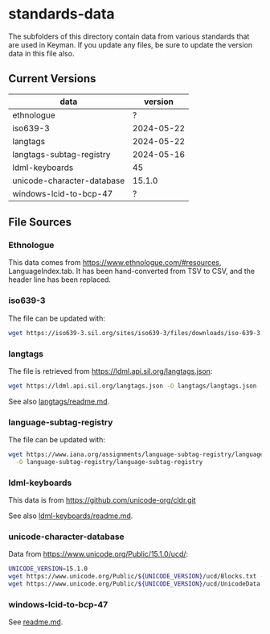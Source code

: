# standards-data

The subfolders of this directory contain data from various standards
that are used in Keyman. If you update any files, be sure to update
the version data in this file also.

## Current Versions

| data                       | version     |
|----------------------------|-------------|
| ethnologue                 | ?           |
| iso639-3                   | 2024-05-22  |
| langtags                   | 2024-05-22  |
| langtags-subtag-registry   | 2024-05-16  |
| ldml-keyboards             | 45          |
| unicode-character-database | 15.1.0      |
| windows-lcid-to-bcp-47     | ?           |

## File Sources

### Ethnologue

This data comes from https://www.ethnologue.com/#resources, LanguageIndex.tab. It has been hand-converted from TSV to CSV, and the header line has been replaced.


### iso639-3

The file can be updated with:

```bash
wget https://iso639-3.sil.org/sites/iso639-3/files/downloads/iso-639-3.tab -O iso639-3/iso639-3.tab
```

### langtags

The file is retrieved from <https://ldml.api.sil.org/langtags.json>:

```bash
wget https://ldml.api.sil.org/langtags.json -O langtags/langtags.json
```

See also [langtags/readme.md](langtags/readme.md).

### language-subtag-registry

The file can be updated with:

```bash
wget https://www.iana.org/assignments/language-subtag-registry/language-subtag-registry \
  -O language-subtag-registry/language-subtag-registry
```

### ldml-keyboards

This data is from <https://github.com/unicode-org/cldr.git>

See also [ldml-keyboards/readme.md](ldml-keyboards/readme.md).

### unicode-character-database

Data from <https://www.unicode.org/Public/15.1.0/ucd/>:

```bash
UNICODE_VERSION=15.1.0
wget https://www.unicode.org/Public/${UNICODE_VERSION}/ucd/Blocks.txt -O unicode-character-database/Blocks.txt
wget https://www.unicode.org/Public/${UNICODE_VERSION}/ucd/UnicodeData.txt -O unicode-character-database/UnicodeData.txt
```

### windows-lcid-to-bcp-47

See [readme.md](windows-lcid-to-bcp-47/readme.md).
